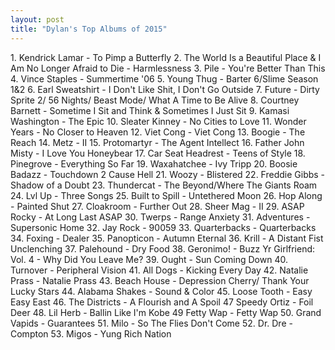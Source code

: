 ```yaml
---
layout: post
title: "Dylan's Top Albums of 2015"
---
```

<p>
1.	Kendrick Lamar - To Pimp a Butterfly
2.	The World Is a Beautiful Place & I Am No Longer Afraid to Die - Harmlessness
3.	Pile - You're Better Than This
4.	Vince Staples - Summertime '06
5.	Young Thug - Barter 6/Slime Season 1&2
6.	Earl Sweatshirt - I Don't Like Shit, I Don't Go Outside
7.	Future - Dirty Sprite 2/ 56 Nights/ Beast Mode/ What A Time to Be Alive
8.	Courtney Barnett - Sometime I Sit and Think & Sometimes I Just Sit
9.	Kamasi Washington - The Epic
10.	Sleater Kinney - No Cities to Love
11.	Wonder Years - No Closer to Heaven
12.	Viet Cong - Viet Cong
13.	Boogie - The Reach
14.	Metz - II
15.	Protomartyr -  The Agent Intellect
16.	Father John Misty - I Love You Honeybear
17.	Car Seat Headrest - Teens of Style
18.	Pinegrove - Everything So Far
19.	Waxahatchee - Ivy Tripp
20.	Boosie Badazz - Touchdown 2 Cause Hell
21.	Woozy - Blistered
22.	Freddie Gibbs - Shadow of a Doubt
23.	Thundercat - The Beyond/Where The Giants Roam
24.	Lvl Up - Three Songs
25.	Built to Spill - Untethered Moon
26.	Hop Along - Painted Shut
27.	Cloakroom - Further Out
28.	Sheer Mag - II
29.	ASAP Rocky - At Long Last ASAP
30.	Twerps - Range Anxiety
31.	Adventures - Supersonic Home
32.	Jay Rock - 90059
33.	Quarterbacks - Quarterbacks
34.	Foxing - Dealer
35.	Panopticon - Autumn Eternal
36.	Krill - A Distant Fist Unclenching
37.	Palehound - Dry Food
38.	Geronimo! - Buzz Yr Girlfriend: Vol. 4 - Why Did You Leave Me?
39.	Ought - Sun Coming Down
40.	Turnover - Peripheral Vision
41.	All Dogs - Kicking Every Day
42.	Natalie Prass - Natalie Prass
43.	Beach House - Depression Cherry/ Thank Your Lucky Stars
44.	Alabama Shakes - Sound & Color
45.	Loose Tooth - Easy Easy East
46.	The Districts - A Flourish and A Spoil
47	Speedy Ortiz - Foil Deer
48.	Lil Herb - Ballin Like I'm Kobe
49	Fetty Wap - Fetty Wap
50.	Grand Vapids - Guarantees
51.	Milo - So The Flies Don't Come
52.	Dr. Dre - Compton
53.	Migos - Yung Rich Nation 
</p>
